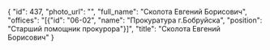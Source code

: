 {
    "id": 437,
    "photo_url": "",
    "full_name": "Сколота Евгений Борисович",
    "offices": "[{\"id\": \"06-02\", \"name\": \"Прокуратура г.Бобруйска\", \"position\": \"Старший помощник прокурора\"}]",
    "title": "Сколота Евгений Борисович"
}